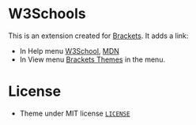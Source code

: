 # W3Schools


This is an extension created for [Brackets](http://www.brackets.io/). It adds a link:

* In Help menu
[W3School](http://www.w3schools.com/), [MDN](https://developer.mozilla.org/) 
* In View menu
[Brackets Themes](http://brackets-themes.github.io/) in the menu.

# License

* Theme under MIT license [`LICENSE`](LICENSE)

